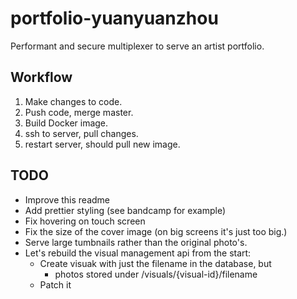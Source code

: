 # portfolio-yuanyuanzhou
Performant and secure multiplexer to serve an artist portfolio. 

## Workflow
1. Make changes to code.
2. Push code, merge master.
3. Build Docker image.
4. ssh to server, pull changes.
5. restart server, should pull new image.

## TODO
- Improve this readme
- Add prettier styling (see bandcamp for example)
- Fix hovering on touch screen
- Fix the size of the cover image (on big screens it's just too big.)
- Serve large tumbnails rather than the original photo's.
- Let's rebuild the visual management api from the start:
  - Create visuak with just the filename in the database, but 
    - photos stored under /visuals/{visual-id}/filename
  - Patch it
